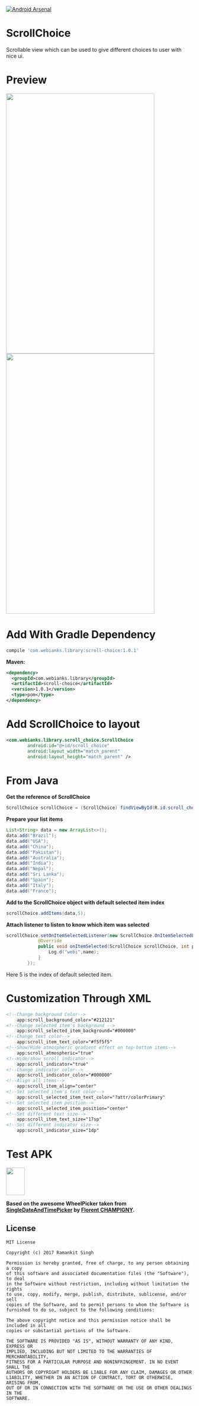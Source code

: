 [![Android Arsenal](https://img.shields.io/badge/Android%20Arsenal-ScrollChoice-orange.svg?style=flat-square)](https://android-arsenal.com/details/1/5398)

# ScrollChoice
Scrollable view which can be used to give different choices to user with nice ui.

# Preview
<img src="https://github.com/webianks/ScrollChoice/blob/master/screens/screen_one.png" align="left" height="700" width="400" >
<img src="https://github.com/webianks/ScrollChoice/blob/master/screens/screen_two.png" height="700" width="400" >

# Add With Gradle Dependency
```groovy
compile 'com.webianks.library:scroll-choice:1.0.1'
```
**Maven:**
```xml
<dependency>
  <groupId>com.webianks.library</groupId>
  <artifactId>scroll-choice</artifactId>
  <version>1.0.1</version>
  <type>pom</type>
</dependency>
```

# Add ScrollChoice to layout
```xml
<com.webianks.library.scroll_choice.ScrollChoice
        android:id="@+id/scroll_choice"
        android:layout_width="match_parent"
        android:layout_height="match_parent" />
```

# From Java

**Get the reference of ScrollChoice**
```java
ScrollChoice scrollChoice = (ScrollChoice) findViewById(R.id.scroll_choice);
```
**Prepare your list items**

```java
List<String> data = new ArrayList<>();
data.add("Brazil");
data.add("USA");
data.add("China");
data.add("Pakistan");
data.add("Australia");
data.add("India");
data.add("Nepal");
data.add("Sri Lanka");
data.add("Spain");
data.add("Italy");
data.add("France");
```

**Add to the ScrollChoice object with default selected item index**
```java
scrollChoice.addItems(data,5);
```

**Attach listener to listen to know which item was selected**
```java
scrollChoice.setOnItemSelectedListener(new ScrollChoice.OnItemSelectedListener() {
            @Override
            public void onItemSelected(ScrollChoice scrollChoice, int position, String name) {
                Log.d("webi",name);
            }
        });
```

Here 5 is the index of default selected item.

# Customization Through XML
```xml
<!--Change background Color-->
    app:scroll_background_color="#212121"
<!--Change selected item's background -->
    app:scroll_selected_item_background="#000000"
<!--Change text color-->
    app:scroll_item_text_color="#f5f5f5"
<!--Show/Hide atmospheric gradient effect on top-bottom items-->
    app:scroll_atmospheric="true"
<!--Hide/show scroll indicator-->
    app:scroll_indicator="true"
<!--Change indicator color-->
    app:scroll_indicator_color="#000000"
<!--Align all items-->
    app:scroll_item_align="center"
<!--Set selected item's text color-->
    app:scroll_selected_item_text_color="?attr/colorPrimary"
<!--Set selected item position-->
    app:scroll_selected_item_position="center"
<!--Set different text size-->
    app:scroll_item_text_size="17sp"
<!--Set different indicator size-->
    app:scroll_indicator_size="1dp"      
```

# Test APK

<a href="https://github.com/webianks/ScrollChoice/blob/master/test_apk/app-debug.apk"><img src="https://github.com/webianks/HatkeMessenger/blob/master/screens/download.png" height="74" width="50"></a>



**Based on the awesome WheelPicker taken from <a href="https://github.com/florent37/SingleDateAndTimePicker" target="_blank" >SingleDateAndTimePicker</a> by <a href="https://github.com/florent37" target="_blank">Florent CHAMPIGNY</a>.**

## License

```
MIT License

Copyright (c) 2017 Ramankit Singh

Permission is hereby granted, free of charge, to any person obtaining a copy
of this software and associated documentation files (the "Software"), to deal
in the Software without restriction, including without limitation the rights
to use, copy, modify, merge, publish, distribute, sublicense, and/or sell
copies of the Software, and to permit persons to whom the Software is
furnished to do so, subject to the following conditions:

The above copyright notice and this permission notice shall be included in all
copies or substantial portions of the Software.

THE SOFTWARE IS PROVIDED "AS IS", WITHOUT WARRANTY OF ANY KIND, EXPRESS OR
IMPLIED, INCLUDING BUT NOT LIMITED TO THE WARRANTIES OF MERCHANTABILITY,
FITNESS FOR A PARTICULAR PURPOSE AND NONINFRINGEMENT. IN NO EVENT SHALL THE
AUTHORS OR COPYRIGHT HOLDERS BE LIABLE FOR ANY CLAIM, DAMAGES OR OTHER
LIABILITY, WHETHER IN AN ACTION OF CONTRACT, TORT OR OTHERWISE, ARISING FROM,
OUT OF OR IN CONNECTION WITH THE SOFTWARE OR THE USE OR OTHER DEALINGS IN THE
SOFTWARE.
```
